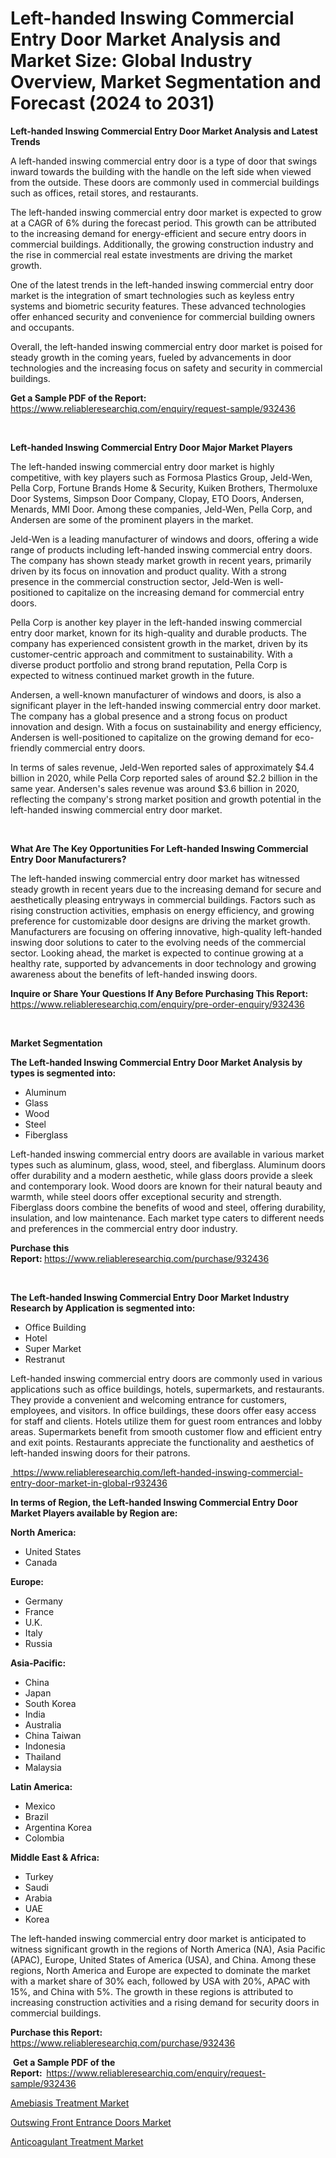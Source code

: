 <p><h1>Left-handed Inswing Commercial Entry Door Market Analysis and Market Size: Global Industry Overview, Market Segmentation and Forecast (2024 to 2031)</h1></p><p><strong>Left-handed Inswing Commercial Entry Door Market Analysis and Latest Trends</strong></p>
<p><p>A left-handed inswing commercial entry door is a type of door that swings inward towards the building with the handle on the left side when viewed from the outside. These doors are commonly used in commercial buildings such as offices, retail stores, and restaurants.</p><p>The left-handed inswing commercial entry door market is expected to grow at a CAGR of 6% during the forecast period. This growth can be attributed to the increasing demand for energy-efficient and secure entry doors in commercial buildings. Additionally, the growing construction industry and the rise in commercial real estate investments are driving the market growth.</p><p>One of the latest trends in the left-handed inswing commercial entry door market is the integration of smart technologies such as keyless entry systems and biometric security features. These advanced technologies offer enhanced security and convenience for commercial building owners and occupants.</p><p>Overall, the left-handed inswing commercial entry door market is poised for steady growth in the coming years, fueled by advancements in door technologies and the increasing focus on safety and security in commercial buildings.</p></p>
<p><strong>Get a Sample PDF of the Report:&nbsp;</strong> <a href="https://www.reliableresearchiq.com/enquiry/request-sample/932436">https://www.reliableresearchiq.com/enquiry/request-sample/932436</a></p>
<p>&nbsp;</p>
<p><strong>Left-handed Inswing Commercial Entry Door Major Market Players</strong></p>
<p><p>The left-handed inswing commercial entry door market is highly competitive, with key players such as Formosa Plastics Group, Jeld-Wen, Pella Corp, Fortune Brands Home & Security, Kuiken Brothers, Thermoluxe Door Systems, Simpson Door Company, Clopay, ETO Doors, Andersen, Menards, MMI Door. Among these companies, Jeld-Wen, Pella Corp, and Andersen are some of the prominent players in the market.</p><p>Jeld-Wen is a leading manufacturer of windows and doors, offering a wide range of products including left-handed inswing commercial entry doors. The company has shown steady market growth in recent years, primarily driven by its focus on innovation and product quality. With a strong presence in the commercial construction sector, Jeld-Wen is well-positioned to capitalize on the increasing demand for commercial entry doors.</p><p>Pella Corp is another key player in the left-handed inswing commercial entry door market, known for its high-quality and durable products. The company has experienced consistent growth in the market, driven by its customer-centric approach and commitment to sustainability. With a diverse product portfolio and strong brand reputation, Pella Corp is expected to witness continued market growth in the future.</p><p>Andersen, a well-known manufacturer of windows and doors, is also a significant player in the left-handed inswing commercial entry door market. The company has a global presence and a strong focus on product innovation and design. With a focus on sustainability and energy efficiency, Andersen is well-positioned to capitalize on the growing demand for eco-friendly commercial entry doors.</p><p>In terms of sales revenue, Jeld-Wen reported sales of approximately $4.4 billion in 2020, while Pella Corp reported sales of around $2.2 billion in the same year. Andersen's sales revenue was around $3.6 billion in 2020, reflecting the company's strong market position and growth potential in the left-handed inswing commercial entry door market.</p></p>
<p>&nbsp;</p>
<p><strong>What Are The Key Opportunities For Left-handed Inswing Commercial Entry Door Manufacturers?</strong></p>
<p><p>The left-handed inswing commercial entry door market has witnessed steady growth in recent years due to the increasing demand for secure and aesthetically pleasing entryways in commercial buildings. Factors such as rising construction activities, emphasis on energy efficiency, and growing preference for customizable door designs are driving the market growth. Manufacturers are focusing on offering innovative, high-quality left-handed inswing door solutions to cater to the evolving needs of the commercial sector. Looking ahead, the market is expected to continue growing at a healthy rate, supported by advancements in door technology and growing awareness about the benefits of left-handed inswing doors.</p></p>
<p><strong>Inquire or Share Your Questions If Any Before Purchasing This Report:</strong> <a href="https://www.reliableresearchiq.com/enquiry/pre-order-enquiry/932436">https://www.reliableresearchiq.com/enquiry/pre-order-enquiry/932436</a></p>
<p>&nbsp;</p>
<p><strong>Market Segmentation</strong></p>
<p><strong>The Left-handed Inswing Commercial Entry Door Market Analysis by types is segmented into:</strong></p>
<p><ul><li>Aluminum</li><li>Glass</li><li>Wood</li><li>Steel</li><li>Fiberglass</li></ul></p>
<p><p>Left-handed inswing commercial entry doors are available in various market types such as aluminum, glass, wood, steel, and fiberglass. Aluminum doors offer durability and a modern aesthetic, while glass doors provide a sleek and contemporary look. Wood doors are known for their natural beauty and warmth, while steel doors offer exceptional security and strength. Fiberglass doors combine the benefits of wood and steel, offering durability, insulation, and low maintenance. Each market type caters to different needs and preferences in the commercial entry door industry.</p></p>
<p><strong>Purchase this Report:&nbsp;</strong><a href="https://www.reliableresearchiq.com/purchase/932436">https://www.reliableresearchiq.com/purchase/932436</a></p>
<p>&nbsp;</p>
<p><strong>The Left-handed Inswing Commercial Entry Door Market Industry Research by Application is segmented into:</strong></p>
<p><ul><li>Office Building</li><li>Hotel</li><li>Super Market</li><li>Restranut</li></ul></p>
<p><p>Left-handed inswing commercial entry doors are commonly used in various applications such as office buildings, hotels, supermarkets, and restaurants. They provide a convenient and welcoming entrance for customers, employees, and visitors. In office buildings, these doors offer easy access for staff and clients. Hotels utilize them for guest room entrances and lobby areas. Supermarkets benefit from smooth customer flow and efficient entry and exit points. Restaurants appreciate the functionality and aesthetics of left-handed inswing doors for their patrons.</p></p>
<p><a href="https://www.reliableresearchiq.com/left-handed-inswing-commercial-entry-door-market-in-global-r932436">&nbsp;https://www.reliableresearchiq.com/left-handed-inswing-commercial-entry-door-market-in-global-r932436</a></p>
<p><strong>In terms of Region, the Left-handed Inswing Commercial Entry Door Market Players available by Region are:</strong></p>
<p>
    <p> <strong> North America: </strong>
        <ul>
            <li>United States</li>
            <li>Canada</li>
        </ul>
        </p> 
    <p> <strong> Europe: </strong>
        <ul>
            <li>Germany</li>
            <li>France</li>
            <li>U.K.</li>
            <li>Italy</li>
            <li>Russia</li>
        </ul>
        </p> 
    <p> <strong> Asia-Pacific: </strong>
        <ul>
            <li>China</li>
            <li>Japan</li>
            <li>South Korea</li>
            <li>India</li>
            <li>Australia</li>
            <li>China Taiwan</li>
            <li>Indonesia</li>
            <li>Thailand</li>
            <li>Malaysia</li>
        </ul>
        </p> 
    <p> <strong> Latin America: </strong>
        <ul>
            <li>Mexico</li>
            <li>Brazil</li>
            <li>Argentina Korea</li>
            <li>Colombia</li>
        </ul>
        </p> 
    <p> <strong> Middle East & Africa: </strong>
        <ul>
            <li>Turkey</li>
            <li>Saudi</li>
            <li>Arabia</li>
            <li>UAE</li>
            <li>Korea</li>
        </ul>
    </p>
    </p>
<p><p>The left-handed inswing commercial entry door market is anticipated to witness significant growth in the regions of North America (NA), Asia Pacific (APAC), Europe, United States of America (USA), and China. Among these regions, North America and Europe are expected to dominate the market with a market share of 30% each, followed by USA with 20%, APAC with 15%, and China with 5%. The growth in these regions is attributed to increasing construction activities and a rising demand for security doors in commercial buildings.</p></p>
<p><strong>Purchase this Report: </strong><a href="https://www.reliableresearchiq.com/purchase/932436">https://www.reliableresearchiq.com/purchase/932436</a></p>
<p>&nbsp;<strong>Get a Sample PDF of the Report:&nbsp;&nbsp;</strong><a href="https://www.reliableresearchiq.com/enquiry/request-sample/932436">https://www.reliableresearchiq.com/enquiry/request-sample/932436</a></p>
<p><strong></strong></p>
<p><p><a href="https://medium.com/@edwinmurray1960/amebiasis-treatment-market-share-market-analysis-growth-trends-forecasts-for-period-from-06742e17f2f5">Amebiasis Treatment Market</a></p><p><a href="https://github.com/dlwlxxqs71/Market-Research-Report-List-1/blob/main/outswing-front-entrance-doors-market.md">Outswing Front Entrance Doors Market</a></p><p><a href="https://medium.com/@yvonnecrona/global-anticoagulant-treatment-market-focus-on-application-end-use-industry-type-equipment-and-175633bce359">Anticoagulant Treatment Market</a></p></p>